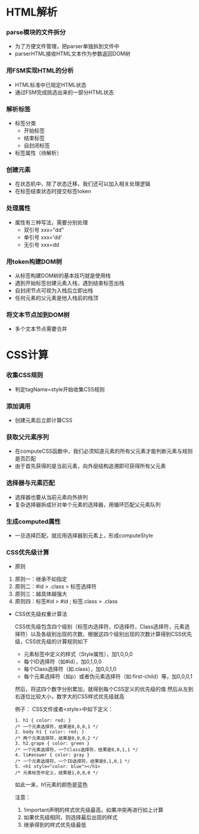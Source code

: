 # HTML解析
### parse模块的文件拆分
* 为了方便文件管理，把parser单独拆到文件中
* parserHTML接收HTML文本作为参数返回DOM树

### 用FSM实现HTML的分析
* HTML标准中已规定HTML状态
* 通过FSM完成挑选出来的一部分HTML状态

### 解析标签
* 标签分类
  * 开始标签
  * 结束标签
  * 自封闭标签
* 标签属性（待解析）

### 创建元素
* 在状态机中，除了状态迁移，我们还可以加入相关处理逻辑
* 在标签结束状态时提交标签token

### 处理属性
* 属性有三种写法，需要分别处理
  * 双引号 xxx="dd"
  * 单引号 xxx='dd'
  * 无引号 xxx=dd

### 用token构建DOM树
* 从标签构建DOM树的基本技巧就是使用栈
* 遇到开始标签创建元素入栈，遇到结束标签出栈
* 自封闭节点可视为入栈后立即出栈
* 任何元素的父元素是他入栈前的栈顶

### 将文本节点加到DOM树
* 多个文本节点需要合并

# CSS计算
### 收集CSS规则
* 判定tagName=style开始收集CSS规则

### 添加调用
* 创建元素后立即计算CSS

### 获取父元素序列
* 在computeCSS函数中，我们必须知道元素的所有父元素才能判断元素与规则是否匹配
* 由于首先获得的是当前元素，向外层结构追溯即可获得所有父元素

### 选择器与元素匹配
* 选择器也要从当前元素向外排列
* 复杂选择器拆成针对单个元素的选择器，用循环匹配父元素队列

### 生成computed属性
* 一旦选择匹配，就应用选择器到元素上，形成computeStyle

### CSS优先级计算
* 原则
1. 原则一：继承不如指定
2. 原则二：#id > .class > 标签选择符
3. 原则三：越具体越强大
4. 原则四：标签#id > #id ; 标签.class > .class

* CSS优先级权重计算法

  CSS优先级包含四个级别（标签内选择符，ID选择符，Class选择符，元素选择符）以及各级别出现的次数，根据这四个级别出现的次数计算得到CSS优先级，CSS优先级的计算规则如下
  * 元素标签中定义的样式（Style属性），加1,0,0,0
  * 每个ID选择符（如#id），加0,1,0,0
  * 每个Class选择符（如.class），加0,0,1,0
  * 每个元素选择符（如p）或者伪元素选择符（如:first-child）等，加0,0,0,1

  然后，将这四个数字分别累加，就得到每个CSS定义的优先级的值
  然后从左到右逐位比较大小，数字大的CSS样式优先级就高

  例子：
CSS文件或者\<style>中如下定义：
  ```
  1. h1 { color: red; }
  /* 一个元素选择符，结果是0,0,0,1 */
  2. body h1 { color: red; }
  /* 两个元素选择符，结果是0,0,0,2 */
  3. h2.grape { color: green }
  /* 一个元素选择符，一个Class选择符，结果是0,0,1,1 */
  4. li#answer { color: gray }
  /* 一个元素选择符，一个ID选择符，结果是0,1,0,1 */
  5. <h1 style="color: blue"></h1>
  /* 元素标签中定义，结果是1,0,0,0 */
  ```

  如此一来，h1元素的颜色是蓝色

  注意：
  1. !important声明的样式优先级最高，如果冲突再进行如上计算
  2. 如果优先级相同，则选择最后出现的样式
  3. 继承得到的样式优先级最低